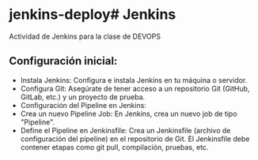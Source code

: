 # jenkins-deploy# Jenkins
Actividad de Jenkins para la clase de DEVOPS


## Configuración inicial:
- Instala Jenkins: Configura e instala Jenkins en tu máquina o servidor.
- Configura Git: Asegúrate de tener acceso a un repositorio Git (GitHub, GitLab, etc.) y un proyecto de prueba.
- Configuración del Pipeline en Jenkins:
- Crea un nuevo Pipeline Job: En Jenkins, crea un nuevo job de tipo "Pipeline".
- Define el Pipeline en Jenkinsfile: Crea un Jenkinsfile (archivo de configuración del pipeline) en el repositorio de Git. El Jenkinsfile debe contener etapas como git pull, compilación, pruebas, etc.